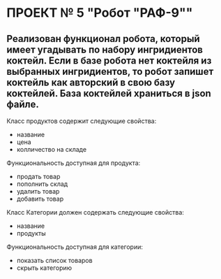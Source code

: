 
# ПРОЕКТ № 5 "Робот "РАФ-9""

## Реализован функционал робота, который имеет угадывать по набору ингридиентов коктейл. Если в базе робота нет коктейля из выбранных ингридиентов, то робот запишет коктейль как авторский в свою базу коктейлей. База коктейлей храниться в json файле.

Класс продуктов содержит следующие свойства:

- название
- цена
- колличество на складе

Функциональность доступная для продукта:

- продать товар
- пополнить склад
- удалить товар
- добавить товар

Класс Категории должен содержать следующие свойства:

- название
- продукты

Функциональность доступная для категории:

- показать список товаров
- скрыть категорию